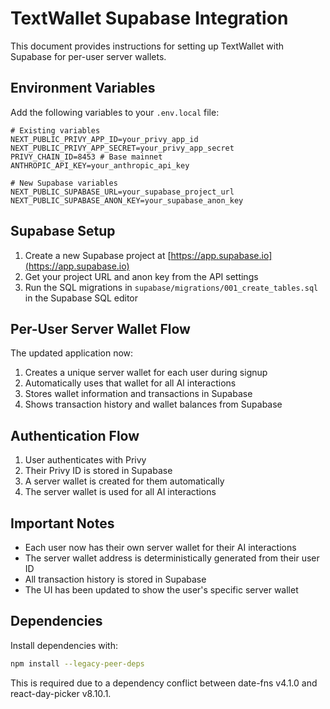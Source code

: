 # TextWallet Supabase Integration

This document provides instructions for setting up TextWallet with Supabase for per-user server wallets.

## Environment Variables

Add the following variables to your `.env.local` file:

```
# Existing variables
NEXT_PUBLIC_PRIVY_APP_ID=your_privy_app_id
NEXT_PUBLIC_PRIVY_APP_SECRET=your_privy_app_secret
PRIVY_CHAIN_ID=8453 # Base mainnet
ANTHROPIC_API_KEY=your_anthropic_api_key

# New Supabase variables
NEXT_PUBLIC_SUPABASE_URL=your_supabase_project_url
NEXT_PUBLIC_SUPABASE_ANON_KEY=your_supabase_anon_key
```

## Supabase Setup

1. Create a new Supabase project at [https://app.supabase.io](https://app.supabase.io)
2. Get your project URL and anon key from the API settings
3. Run the SQL migrations in `supabase/migrations/001_create_tables.sql` in the Supabase SQL editor

## Per-User Server Wallet Flow

The updated application now:

1. Creates a unique server wallet for each user during signup
2. Automatically uses that wallet for all AI interactions
3. Stores wallet information and transactions in Supabase
4. Shows transaction history and wallet balances from Supabase

## Authentication Flow

1. User authenticates with Privy
2. Their Privy ID is stored in Supabase
3. A server wallet is created for them automatically
4. The server wallet is used for all AI interactions

## Important Notes

- Each user now has their own server wallet for their AI interactions
- The server wallet address is deterministically generated from their user ID
- All transaction history is stored in Supabase
- The UI has been updated to show the user's specific server wallet

## Dependencies

Install dependencies with:

```bash
npm install --legacy-peer-deps
```

This is required due to a dependency conflict between date-fns v4.1.0 and react-day-picker v8.10.1.
